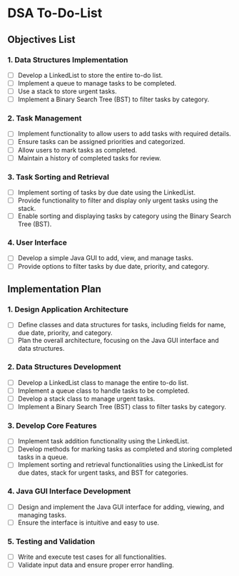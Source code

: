 # DSA To-Do-List

## Objectives List

### 1. Data Structures Implementation

- [ ] Develop a LinkedList to store the entire to-do list.
- [ ] Implement a queue to manage tasks to be completed.
- [ ] Use a stack to store urgent tasks.
- [ ] Implement a Binary Search Tree (BST) to filter tasks by category.

### 2. Task Management

- [ ] Implement functionality to allow users to add tasks with required details.
- [ ] Ensure tasks can be assigned priorities and categorized.
- [ ] Allow users to mark tasks as completed.
- [ ] Maintain a history of completed tasks for review.

### 3. Task Sorting and Retrieval

- [ ] Implement sorting of tasks by due date using the LinkedList.
- [ ] Provide functionality to filter and display only urgent tasks using the stack.
- [ ] Enable sorting and displaying tasks by category using the Binary Search Tree (BST).

### 4. User Interface

- [ ] Develop a simple Java GUI to add, view, and manage tasks.
- [ ] Provide options to filter tasks by due date, priority, and category.

## Implementation Plan


### 1. Design Application Architecture

- [ ] Define classes and data structures for tasks, including fields for name, due date, priority, and category.
- [ ] Plan the overall architecture, focusing on the Java GUI interface and data structures.

### 2. Data Structures Development

- [ ] Develop a LinkedList class to manage the entire to-do list.
- [ ] Implement a queue class to handle tasks to be completed.
- [ ] Develop a stack class to manage urgent tasks.
- [ ] Implement a Binary Search Tree (BST) class to filter tasks by category.

### 3. Develop Core Features

- [ ] Implement task addition functionality using the LinkedList.
- [ ] Develop methods for marking tasks as completed and storing completed tasks in a queue.
- [ ] Implement sorting and retrieval functionalities using the LinkedList for due dates, stack for urgent tasks, and BST for categories.

### 4. Java GUI Interface Development

- [ ] Design and implement the Java GUI interface for adding, viewing, and managing tasks.
- [ ] Ensure the interface is intuitive and easy to use.

### 5. Testing and Validation

- [ ] Write and execute test cases for all functionalities.
- [ ] Validate input data and ensure proper error handling.